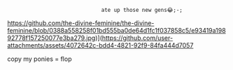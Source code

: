                                   ate up those new gens😂;-; 

https://github.com/the-divine-feminine/the-divine-feminine/blob/0388a558258f01bd555ba0de64d1fc1f037858c5/e93419a19892778f157250077e3ba279.jpg)](https://github.com/user-attachments/assets/4072642c-bdd4-4821-92f9-84fa444d7057

copy my ponies = flop
